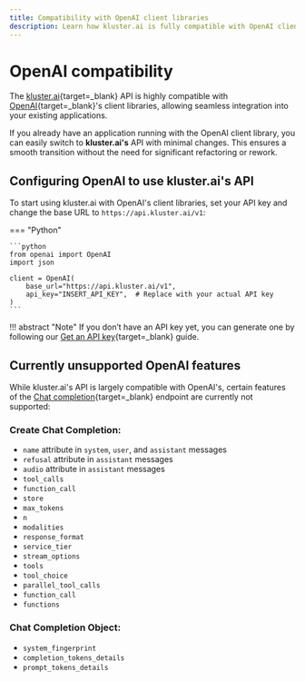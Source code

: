 ```yaml
---
title: Compatibility with OpenAI client libraries
description: Learn how kluster.ai is fully compatible with OpenAI client libraries, enabling seamless integration with your existing applications.
---
```


# OpenAI compatibility

The [kluster.ai](https://www.kluster.ai/){target=\_blank} API is highly compatible with [OpenAI](https://platform.openai.com/docs/api-reference/introduction){target=\_blank}'s client libraries, allowing seamless integration into your existing applications.

If you already have an application running with the OpenAI client library, you can easily switch to **kluster.ai's** API with minimal changes. This ensures a smooth transition without the need for significant refactoring or rework.

## Configuring OpenAI to use kluster.ai's API

To start using kluster.ai with OpenAI's client libraries, set your API key and change the base URL to `https://api.kluster.ai/v1`:

=== "Python"

    ```python
    from openai import OpenAI
    import json

    client = OpenAI(
        base_url="https://api.kluster.ai/v1",
        api_key="INSERT_API_KEY",  # Replace with your actual API key
    )
    ```

!!! abstract "Note"
    If you don’t have an API key yet, you can generate one by following our [Get an API key](/get-started/get-api-key/){target=\_blank} guide.

## Currently unsupported OpenAI features

While kluster.ai's API is largely compatible with OpenAI's, certain features of the [Chat completion](/api-reference/chat){target=\_blank} endpoint are currently not supported:

### Create Chat Completion:
- `name` attribute in `system`, `user`, and `assistant` messages
- `refusal` attribute in `assistant` messages
- `audio` attribute in `assistant` messages
- `tool_calls`
- `function_call` 
- `store`
- `max_tokens`
- `n`
- `modalities`
- `response_format`
- `service_tier`
- `stream_options`
- `tools`
- `tool_choice`
- `parallel_tool_calls`
- `function_call`
- `functions`

### Chat Completion Object:
- `system_fingerprint`
- `completion_tokens_details`
- `prompt_tokens_details`